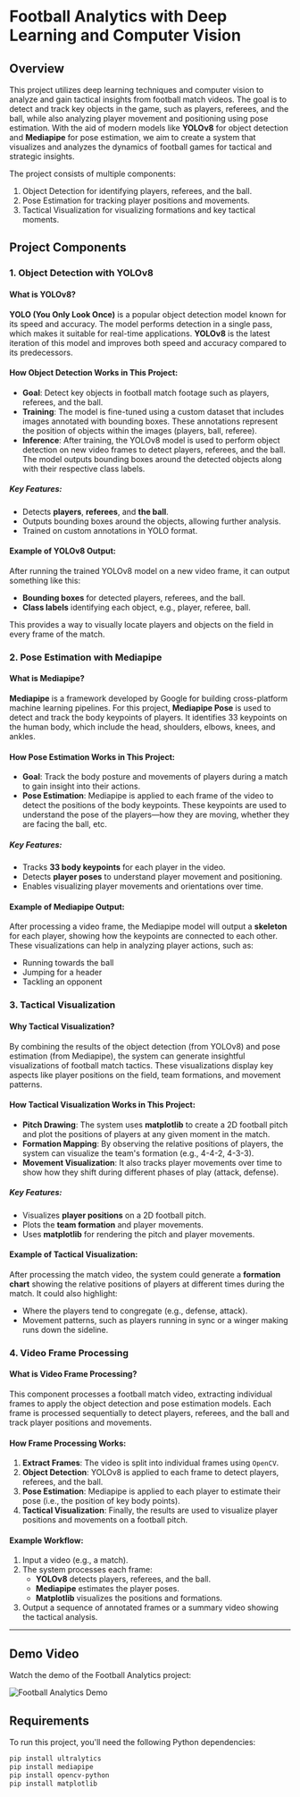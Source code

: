 # Football Analytics with Deep Learning and Computer Vision

## Overview

This project utilizes deep learning techniques and computer vision to analyze and gain tactical insights from football match videos. The goal is to detect and track key objects in the game, such as players, referees, and the ball, while also analyzing player movement and positioning using pose estimation. With the aid of modern models like **YOLOv8** for object detection and **Mediapipe** for pose estimation, we aim to create a system that visualizes and analyzes the dynamics of football games for tactical and strategic insights.

The project consists of multiple components:
1. Object Detection for identifying players, referees, and the ball.
2. Pose Estimation for tracking player positions and movements.
3. Tactical Visualization for visualizing formations and key tactical moments.

## Project Components

### 1. **Object Detection with YOLOv8**

#### What is YOLOv8?
**YOLO (You Only Look Once)** is a popular object detection model known for its speed and accuracy. The model performs detection in a single pass, which makes it suitable for real-time applications. **YOLOv8** is the latest iteration of this model and improves both speed and accuracy compared to its predecessors.

#### How Object Detection Works in This Project:
- **Goal**: Detect key objects in football match footage such as players, referees, and the ball.
- **Training**: The model is fine-tuned using a custom dataset that includes images annotated with bounding boxes. These annotations represent the position of objects within the images (players, ball, referee).
- **Inference**: After training, the YOLOv8 model is used to perform object detection on new video frames to detect players, referees, and the ball. The model outputs bounding boxes around the detected objects along with their respective class labels.

##### Key Features:
- Detects **players**, **referees**, and **the ball**.
- Outputs bounding boxes around the objects, allowing further analysis.
- Trained on custom annotations in YOLO format.

#### Example of YOLOv8 Output:
After running the trained YOLOv8 model on a new video frame, it can output something like this:
- **Bounding boxes** for detected players, referees, and the ball.
- **Class labels** identifying each object, e.g., player, referee, ball.

This provides a way to visually locate players and objects on the field in every frame of the match.

### 2. **Pose Estimation with Mediapipe**

#### What is Mediapipe?
**Mediapipe** is a framework developed by Google for building cross-platform machine learning pipelines. For this project, **Mediapipe Pose** is used to detect and track the body keypoints of players. It identifies 33 keypoints on the human body, which include the head, shoulders, elbows, knees, and ankles.

#### How Pose Estimation Works in This Project:
- **Goal**: Track the body posture and movements of players during a match to gain insight into their actions.
- **Pose Estimation**: Mediapipe is applied to each frame of the video to detect the positions of the body keypoints. These keypoints are used to understand the pose of the players—how they are moving, whether they are facing the ball, etc.

##### Key Features:
- Tracks **33 body keypoints** for each player in the video.
- Detects **player poses** to understand player movement and positioning.
- Enables visualizing player movements and orientations over time.

#### Example of Mediapipe Output:
After processing a video frame, the Mediapipe model will output a **skeleton** for each player, showing how the keypoints are connected to each other. These visualizations can help in analyzing player actions, such as:
- Running towards the ball
- Jumping for a header
- Tackling an opponent

### 3. **Tactical Visualization**

#### Why Tactical Visualization?
By combining the results of the object detection (from YOLOv8) and pose estimation (from Mediapipe), the system can generate insightful visualizations of football match tactics. These visualizations display key aspects like player positions on the field, team formations, and movement patterns.

#### How Tactical Visualization Works in This Project:
- **Pitch Drawing**: The system uses **matplotlib** to create a 2D football pitch and plot the positions of players at any given moment in the match.
- **Formation Mapping**: By observing the relative positions of players, the system can visualize the team's formation (e.g., 4-4-2, 4-3-3).
- **Movement Visualization**: It also tracks player movements over time to show how they shift during different phases of play (attack, defense).

##### Key Features:
- Visualizes **player positions** on a 2D football pitch.
- Plots the **team formation** and player movements.
- Uses **matplotlib** for rendering the pitch and player movements.

#### Example of Tactical Visualization:
After processing the match video, the system could generate a **formation chart** showing the relative positions of players at different times during the match. It could also highlight:
- Where the players tend to congregate (e.g., defense, attack).
- Movement patterns, such as players running in sync or a winger making runs down the sideline.

### 4. **Video Frame Processing**

#### What is Video Frame Processing?
This component processes a football match video, extracting individual frames to apply the object detection and pose estimation models. Each frame is processed sequentially to detect players, referees, and the ball and track player positions and movements.

#### How Frame Processing Works:
1. **Extract Frames**: The video is split into individual frames using `OpenCV`.
2. **Object Detection**: YOLOv8 is applied to each frame to detect players, referees, and the ball.
3. **Pose Estimation**: Mediapipe is applied to each player to estimate their pose (i.e., the position of key body points).
4. **Tactical Visualization**: Finally, the results are used to visualize player positions and movements on a football pitch.

#### Example Workflow:
1. Input a video (e.g., a match).
2. The system processes each frame:
   - **YOLOv8** detects players, referees, and the ball.
   - **Mediapipe** estimates the player poses.
   - **Matplotlib** visualizes the positions and formations.
3. Output a sequence of annotated frames or a summary video showing the tactical analysis.

---

## Demo Video

Watch the demo of the Football Analytics project:

![Football Analytics Demo](Streamlit\outputs\Demo_1_result.gif)


## Requirements

To run this project, you'll need the following Python dependencies:

```bash
pip install ultralytics
pip install mediapipe
pip install opencv-python
pip install matplotlib
